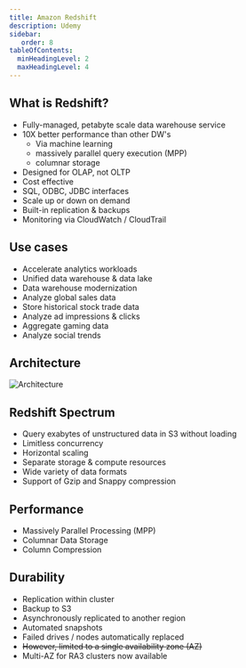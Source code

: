 ```yaml
---
title: Amazon Redshift
description: Udemy
sidebar:
   order: 8
tableOfContents:
  minHeadingLevel: 2
  maxHeadingLevel: 4
---
```


## What is Redshift?

- Fully-managed, petabyte scale data warehouse service
- 10X better performance than other DW's
  - Via machine learning
  - massively parallel query execution (MPP)
  - columnar storage
- Designed for OLAP, not OLTP
- Cost effective
- SQL, ODBC, JDBC interfaces
- Scale up or down on demand
- Built-in replication & backups
- Monitoring via CloudWatch / CloudTrail

## Use cases

- Accelerate analytics workloads
- Unified data warehouse & data lake
- Data warehouse modernization
- Analyze global sales data
- Store historical stock trade data
- Analyze ad impressions & clicks
- Aggregate gaming data
- Analyze social trends

## Architecture

![Architecture](/img/udemy/redshift-architecture.png)

## Redshift Spectrum

- Query exabytes of unstructured data in S3 without loading
- Limitless concurrency
- Horizontal scaling
- Separate storage & compute resources
- Wide variety of data formats
- Support of Gzip and Snappy compression

## Performance

- Massively Parallel Processing (MPP)
- Columnar Data Storage
- Column Compression

## Durability

- Replication within cluster
- Backup to S3
- Asynchronously replicated to another region
- Automated snapshots
- Failed drives / nodes automatically replaced
- ~~However, limited to a single availability zone (AZ)~~
- Multi-AZ for RA3 clusters now available
